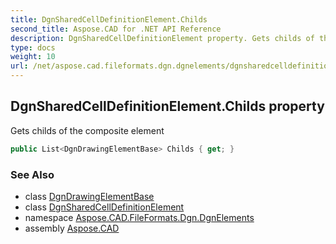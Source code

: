 ```yaml
---
title: DgnSharedCellDefinitionElement.Childs
second_title: Aspose.CAD for .NET API Reference
description: DgnSharedCellDefinitionElement property. Gets childs of the composite element
type: docs
weight: 10
url: /net/aspose.cad.fileformats.dgn.dgnelements/dgnsharedcelldefinitionelement/childs/
---
```

## DgnSharedCellDefinitionElement.Childs property

Gets childs of the composite element

```csharp
public List<DgnDrawingElementBase> Childs { get; }
```

### See Also

* class [DgnDrawingElementBase](../../dgndrawingelementbase/)
* class [DgnSharedCellDefinitionElement](../)
* namespace [Aspose.CAD.FileFormats.Dgn.DgnElements](../../dgnsharedcelldefinitionelement/)
* assembly [Aspose.CAD](../../../)


